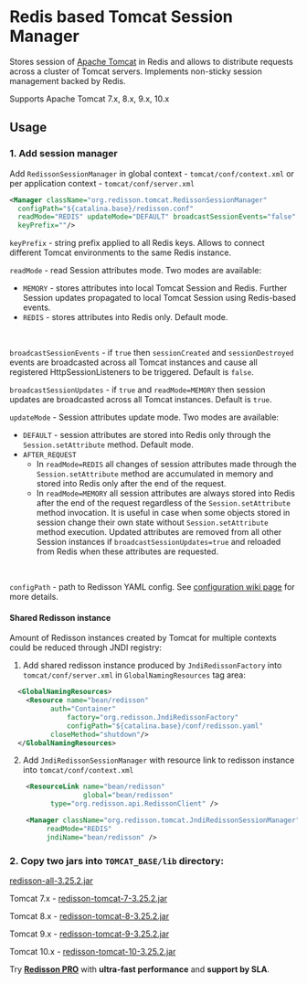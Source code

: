# Redis based Tomcat Session Manager

Stores session of [Apache Tomcat](http://tomcat.apache.org) in Redis and allows to distribute requests across a cluster of Tomcat servers. Implements non-sticky session management backed by Redis.

Supports Apache Tomcat 7.x, 8.x, 9.x, 10.x

## Usage

### 1. Add session manager

Add `RedissonSessionManager` in global context - `tomcat/conf/context.xml` or per application context - `tomcat/conf/server.xml`

   ```xml
<Manager className="org.redisson.tomcat.RedissonSessionManager"
	 configPath="${catalina.base}/redisson.conf" 
	 readMode="REDIS" updateMode="DEFAULT" broadcastSessionEvents="false"
	 keyPrefix=""/>
   ```
   `keyPrefix` - string prefix applied to all Redis keys. Allows to connect different Tomcat environments to the same Redis instance.
   
   `readMode` - read Session attributes mode. Two modes are available:
   * `MEMORY` - stores attributes into local Tomcat Session and Redis. Further Session updates propagated to local Tomcat Session using Redis-based events.
   * `REDIS` - stores attributes into Redis only.  Default mode.
   <br/>

   `broadcastSessionEvents` - if `true` then `sessionCreated` and `sessionDestroyed` events are broadcasted across all Tomcat instances and cause all registered HttpSessionListeners to be triggered. Default is `false`.
   
   `broadcastSessionUpdates` - if `true` and `readMode=MEMORY` then session updates are broadcasted across all Tomcat instances. Default is `true`.

   `updateMode` - Session attributes update mode. Two modes are available:
   * `DEFAULT` - session attributes are stored into Redis only through the `Session.setAttribute` method. Default mode.
   * `AFTER_REQUEST`
       * In `readMode=REDIS` all changes of session attributes made through the `Session.setAttribute` method are accumulated in memory and stored into Redis only after the end of the request. 
       * In `readMode=MEMORY` all session attributes are always stored into Redis after the end of the request regardless of the `Session.setAttribute` method invocation. It is useful in case when some objects stored in session change their own state without `Session.setAttribute` method execution. Updated attributes are removed from all other Session instances if `broadcastSessionUpdates=true` and reloaded from Redis when these attributes are requested.  
   <br/>

   `configPath` - path to Redisson YAML config. See [configuration wiki page](https://github.com/redisson/redisson/wiki/2.-Configuration) for more details.

#### Shared Redisson instance

Amount of Redisson instances created by Tomcat for multiple contexts could be reduced through JNDI registry:

1. Add shared redisson instance produced by `JndiRedissonFactory` into `tomcat/conf/server.xml` in `GlobalNamingResources` tag area:

```xml
  <GlobalNamingResources>
    <Resource name="bean/redisson"
	      auth="Container"
              factory="org.redisson.JndiRedissonFactory"
              configPath="${catalina.base}/conf/redisson.yaml"
	      closeMethod="shutdown"/>
  </GlobalNamingResources>
```

2. Add `JndiRedissonSessionManager` with resource link to redisson instance into `tomcat/conf/context.xml`

```xml
    <ResourceLink name="bean/redisson"
                  global="bean/redisson"
		  type="org.redisson.api.RedissonClient" />

    <Manager className="org.redisson.tomcat.JndiRedissonSessionManager"
         readMode="REDIS"
         jndiName="bean/redisson" />
```

### 2. Copy two jars into `TOMCAT_BASE/lib` directory:

  
[redisson-all-3.25.2.jar](https://repo1.maven.org/maven2/org/redisson/redisson-all/3.25.2/redisson-all-3.25.2.jar)
  
Tomcat 7.x - [redisson-tomcat-7-3.25.2.jar](https://repo1.maven.org/maven2/org/redisson/redisson-tomcat-7/3.25.2/redisson-tomcat-7-3.25.2.jar)  

Tomcat 8.x - [redisson-tomcat-8-3.25.2.jar](https://repo1.maven.org/maven2/org/redisson/redisson-tomcat-8/3.25.2/redisson-tomcat-8-3.25.2.jar)  

Tomcat 9.x - [redisson-tomcat-9-3.25.2.jar](https://repo1.maven.org/maven2/org/redisson/redisson-tomcat-9/3.25.2/redisson-tomcat-9-3.25.2.jar)  

Tomcat 10.x - [redisson-tomcat-10-3.25.2.jar](https://repo1.maven.org/maven2/org/redisson/redisson-tomcat-10/3.25.2/redisson-tomcat-10-3.25.2.jar)  

Try __[Redisson PRO](https://redisson.pro)__ with **ultra-fast performance** and **support by SLA**.
